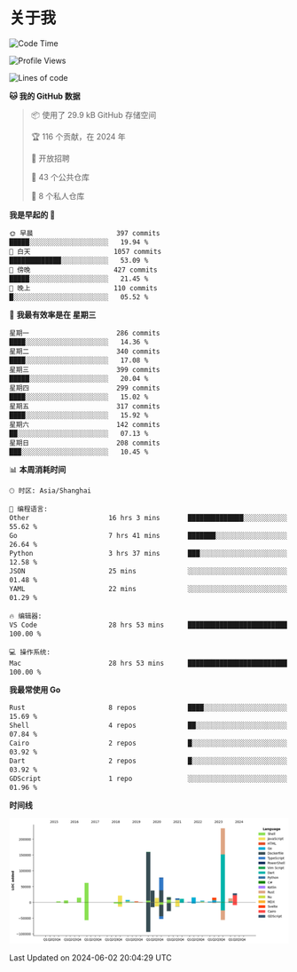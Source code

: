 # 关于我

<!--START_SECTION:waka-->
![Code Time](http://img.shields.io/badge/Code%20Time-2%2C774%20hrs%2021%20mins-blue)

![Profile Views](http://img.shields.io/badge/%E4%B8%AA%E4%BA%BA%E8%B5%84%E6%96%99%E8%A7%82%E7%9C%8B%E6%AC%A1%E6%95%B0-1-blue)

![Lines of code](https://img.shields.io/badge/%E4%BB%8E%E3%80%8CHello%20World%E3%80%8D%E8%B5%B7%E6%88%91%E5%B7%B2%E7%BB%8F%E5%86%99%E4%BA%86-760.7%20thousand%20%E8%A1%8C%E4%BB%A3%E7%A0%81-blue)

**🐱 我的 GitHub 数据** 

> 📦  使用了 29.9 kB GitHub 存储空间 
 > 
> 🏆 116 个贡献，在 2024 年
 > 
> 💼 开放招聘
 > 
> 📜 43 个公共仓库 
 > 
> 🔑 8 个私人仓库 
 > 
**我是早起的 🐤** 

```text
🌞 早晨                     397 commits         █████░░░░░░░░░░░░░░░░░░░░   19.94 % 
🌆 白天                     1057 commits        █████████████░░░░░░░░░░░░   53.09 % 
🌃 傍晚                     427 commits         █████░░░░░░░░░░░░░░░░░░░░   21.45 % 
🌙 晚上                     110 commits         █░░░░░░░░░░░░░░░░░░░░░░░░   05.52 % 
```
📅 **我最有效率是在 星期三** 

```text
星期一                      286 commits         ████░░░░░░░░░░░░░░░░░░░░░   14.36 % 
星期二                      340 commits         ████░░░░░░░░░░░░░░░░░░░░░   17.08 % 
星期三                      399 commits         █████░░░░░░░░░░░░░░░░░░░░   20.04 % 
星期四                      299 commits         ████░░░░░░░░░░░░░░░░░░░░░   15.02 % 
星期五                      317 commits         ████░░░░░░░░░░░░░░░░░░░░░   15.92 % 
星期六                      142 commits         ██░░░░░░░░░░░░░░░░░░░░░░░   07.13 % 
星期日                      208 commits         ███░░░░░░░░░░░░░░░░░░░░░░   10.45 % 
```


📊 **本周消耗时间** 

```text
🕑︎ 时区: Asia/Shanghai

💬 编程语言: 
Other                    16 hrs 3 mins       ██████████████░░░░░░░░░░░   55.62 % 
Go                       7 hrs 41 mins       ███████░░░░░░░░░░░░░░░░░░   26.64 % 
Python                   3 hrs 37 mins       ███░░░░░░░░░░░░░░░░░░░░░░   12.58 % 
JSON                     25 mins             ░░░░░░░░░░░░░░░░░░░░░░░░░   01.48 % 
YAML                     22 mins             ░░░░░░░░░░░░░░░░░░░░░░░░░   01.29 % 

🔥 编辑器: 
VS Code                  28 hrs 53 mins      █████████████████████████   100.00 % 

💻 操作系统: 
Mac                      28 hrs 53 mins      █████████████████████████   100.00 % 
```

**我最常使用 Go** 

```text
Rust                     8 repos             ████░░░░░░░░░░░░░░░░░░░░░   15.69 % 
Shell                    4 repos             ██░░░░░░░░░░░░░░░░░░░░░░░   07.84 % 
Cairo                    2 repos             █░░░░░░░░░░░░░░░░░░░░░░░░   03.92 % 
Dart                     2 repos             █░░░░░░░░░░░░░░░░░░░░░░░░   03.92 % 
GDScript                 1 repo              ░░░░░░░░░░░░░░░░░░░░░░░░░   01.96 % 
```



**时间线**

![Lines of Code chart](https://raw.githubusercontent.com/catusax/catusax/master/assets/bar_graph.png)


 Last Updated on 2024-06-02 20:04:29 UTC
<!--END_SECTION:waka-->
